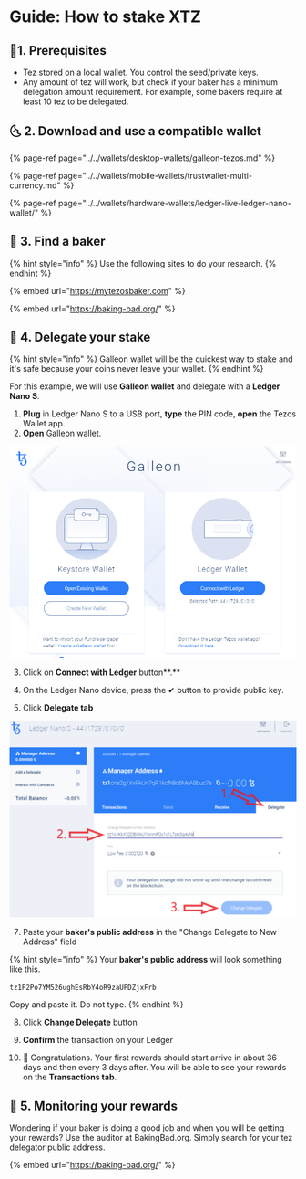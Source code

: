 # Guide: How to stake XTZ

## 🏁1. Prerequisites

* Tez stored on a local wallet. You control the seed/private keys. 
* Any amount of tez will work, but check if your baker has a minimum delegation amount requirement. For example, some bakers require at least 10 tez to be delegated.

## 🌜 2. Download and use a compatible wallet

{% page-ref page="../../wallets/desktop-wallets/galleon-tezos.md" %}

{% page-ref page="../../wallets/mobile-wallets/trustwallet-multi-currency.md" %}

{% page-ref page="../../wallets/hardware-wallets/ledger-live-ledger-nano-wallet/" %}

## 🍰 3. Find a baker

{% hint style="info" %}
Use the following sites to do your research.
{% endhint %}

{% embed url="https://mytezosbaker.com" %}

{% embed url="https://baking-bad.org/" %}

## 🎊 4. Delegate your stake

{% hint style="info" %}
Galleon wallet will be the quickest way to stake and it's safe because your coins never leave your wallet.
{% endhint %}

For this example, we will use **Galleon wallet** and delegate with a **Ledger Nano S**.

1. **Plug** in Ledger Nano S to a USB port, **type** the PIN code, **open** the Tezos Wallet app.
2. **Open** Galleon wallet.

![](../../.gitbook/assets/tez1.PNG)

3. Click on **Connect with Ledger** button**.**

4. On the Ledger Nano device, press the ✔ button to provide public key.

5. Click **Delegate tab**

![](../../.gitbook/assets/tez-deleg.png)

7. Paste your **baker's public address** in the "Change Delegate to New Address" field

{% hint style="info" %}
Your **baker's public address** will look something like this.

`tz1P2Po7YM526ughEsRbY4oR9zaUPDZjxFrb`

Copy and paste it. Do not type.
{% endhint %}

8. Click **Change Delegate** button

9. **Confirm** the transaction on your Ledger

10. 🎉 Congratulations. Your first rewards should start arrive in about 36 days and then every 3 days after. You will be able to see your rewards on the **Transactions tab**.

## 🔎 5. Monitoring your rewards

Wondering if your baker is doing a good job and when you will be getting your rewards? Use the auditor at BakingBad.org. Simply search for your tez delegator public address.

{% embed url="https://baking-bad.org/" %}



